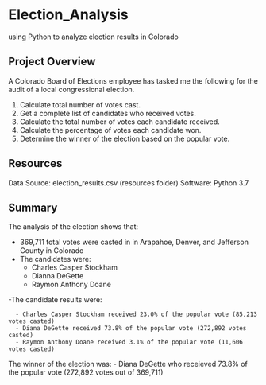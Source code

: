 # Election_Analysis
using Python to analyze election results in Colorado 

## Project Overview
A Colorado Board of Elections employee has tasked me the following for the audit of a local congressional election. 
  1. Calculate total number of votes cast.
  2. Get a complete list of candidates who received votes.
  3. Calculate the total number of votes each candidate received.
  4. Calculate the percentage of votes each candidate won.
  5. Determine the winner of the election based on the popular vote. 

## Resources
Data Source: election_results.csv (resources folder)
Software: Python 3.7 

## Summary 

The analysis of the election shows that: 

  - 369,711 total votes were casted in in Arapahoe, Denver, and Jefferson County in Colorado
  - The candidates were:
    - Charles Casper Stockham
    - Dianna DeGette
    - Raymon Anthony Doane
    
  -The candidate results were:
  
      - Charles Casper Stockham received 23.0% of the popular vote (85,213 votes casted)
      - Diana DeGette received 73.8% of the popular vote (272,892 votes casted)
      - Raymon Anthony Doane received 3.1% of the popular vote (11,606 votes casted)
   
  The winner of the election was:
    - Diana DeGette who receieved 73.8% of the popular vote (272,892 votes out of 369,711)

